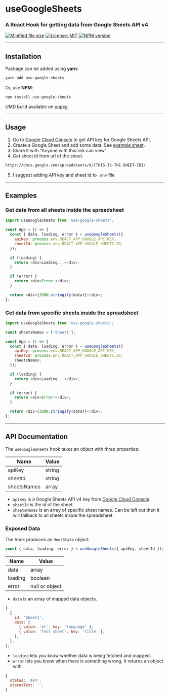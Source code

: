 # useGoogleSheets

### A React Hook for getting data from Google Sheets API v4

[![Minified file size](https://img.badgesize.io/https://www.unpkg.com/use-google-sheets/dist/use-google-sheets.esm.js.svg)](https://bundlephobia.com/result?p=use-google-sheets) [![License: MIT](https://img.shields.io/badge/License-MIT-brightgreen.svg)](https://opensource.org/licenses/MIT) [![NPM version](https://img.shields.io/npm/v/use-google-sheets)](https://www.npmjs.com/package/use-google-sheets)

---

## Installation

Package can be added using **yarn**:

```bash
yarn add use-google-sheets
```

Or, use **NPM**:

```bash
npm install use-google-sheets
```

UMD build available on [unpkg](https://www.unpkg.com/browse/use-google-sheets@1.0.0/dist/use-google-sheets.cjs.production.min.js).

---

## Usage

1. Go to [Google Cloud Console](https://console.cloud.google.com/) to get API key for Google Sheets API.
2. Create a Google Sheet and add some data. See [example sheet](https://docs.google.com/spreadsheets/d/1zbEyIfga05-gXTCVGejJHpl8ZrlcTYanvgnQBa1t2DM/edit#gid=0).
3. Share it with "Anyone with this link can view".
4. Get sheet id from url of the sheet.

```html
https://docs.google.com/spreadsheets/d/[THIS-IS-THE-SHEET-ID]/
```

5. I suggest adding API key and sheet id to `.env` file

---

## Examples

### Get data from all sheets inside the spreadsheet

```js
import useGoogleSheets from 'use-google-sheets';

const App = () => {
  const { data, loading, error } = useGoogleSheets({
    apiKey: process.env.REACT_APP_GOOGLE_API_KEY,
    sheetId: process.env.REACT_APP_GOOGLE_SHEETS_ID,
  });

  if (loading) {
    return <div>Loading...</div>;
  }

  if (error) {
    return <div>Error!</div>;
  }

  return <div>{JSON.stringify(data)}</div>;
};
```

### Get data from specific sheets inside the spreadsheet

```js
import useGoogleSheets from 'use-google-sheets';

const sheetsNames = ['Sheet1'];

const App = () => {
  const { data, loading, error } = useGoogleSheets({
    apiKey: process.env.REACT_APP_GOOGLE_API_KEY,
    sheetId: process.env.REACT_APP_GOOGLE_SHEETS_ID,
    sheetsNames,
  });

  if (loading) {
    return <div>Loading...</div>;
  }

  if (error) {
    return <div>Error!</div>;
  }

  return <div>{JSON.stringify(data)}</div>;
};
```

---

## API Documentation

The `useGoogleSheets` hook takes an object with three properties:

| Name        | Value  |
| ----------- | ------ |
| apiKey      | string |
| sheetId     | string |
| sheetsNames | array  |

- `apiKey` is a Google Sheets API v4 key from [Google Cloud Console](https://console.cloud.google.com/).
- `sheetId` is the id of the sheet.
- `sheetsNames` is an array of specific sheet names. Can be left out then it will fallback to all sheets inside the spreadsheet.

### Exposed Data

The hook produces an `HookState` object:

```js
const { data, loading, error } = useGoogleSheets({ apiKey, sheetId });
```

| Name    | Value          |
| ------- | -------------- |
| data    | array          |
| loading | boolean        |
| error   | null or object |

- `data` is an array of mapped data objects.

```js
[
  {
    id: 'Sheet1',
    data: [
      { value: 'et', key: 'language' },
      { value: 'Test sheet', key: 'title' },
    ],
  },
];
```

- `loading` lets you know whether data is being fetched and mapped.
- `error` lets you know when there is something wrong. It returns an object with

```js
{
  status: '404',
  statusText: '',
}
```
